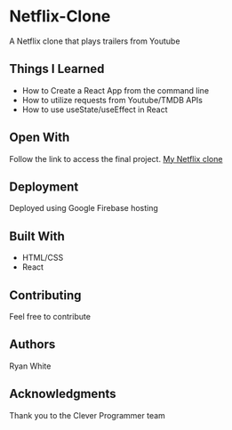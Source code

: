 # Netflix-Clone
  A Netflix clone that plays trailers from Youtube 

## Things I Learned
* How to Create a React App from the command line
* How to utilize requests from Youtube/TMDB APIs
* How to use useState/useEffect in React 

## Open With
  Follow the link to access the final project. [My Netflix clone](https://netflix-clone-59b6e.web.app/)

## Deployment
Deployed using Google Firebase hosting

## Built With
* HTML/CSS
* React

## Contributing
Feel free to contribute 

## Authors
  Ryan White

## Acknowledgments 
  Thank you to the Clever Programmer team
